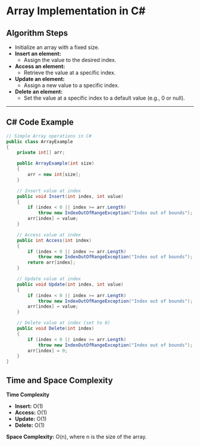 # Array Implementation in C#

## Algorithm Steps

- Initialize an array with a fixed size.
- **Insert an element:**
  - Assign the value to the desired index.
- **Access an element:**
  - Retrieve the value at a specific index.
- **Update an element:**
  - Assign a new value to a specific index.
- **Delete an element:**
  - Set the value at a specific index to a default value (e.g., 0 or null).

---

## C# Code Example

```csharp
// Simple Array operations in C#
public class ArrayExample
{
    private int[] arr;

    public ArrayExample(int size)
    {
        arr = new int[size];
    }

    // Insert value at index
    public void Insert(int index, int value)
    {
        if (index < 0 || index >= arr.Length)
            throw new IndexOutOfRangeException("Index out of bounds");
        arr[index] = value;
    }

    // Access value at index
    public int Access(int index)
    {
        if (index < 0 || index >= arr.Length)
            throw new IndexOutOfRangeException("Index out of bounds");
        return arr[index];
    }

    // Update value at index
    public void Update(int index, int value)
    {
        if (index < 0 || index >= arr.Length)
            throw new IndexOutOfRangeException("Index out of bounds");
        arr[index] = value;
    }

    // Delete value at index (set to 0)
    public void Delete(int index)
    {
        if (index < 0 || index >= arr.Length)
            throw new IndexOutOfRangeException("Index out of bounds");
        arr[index] = 0;
    }
}
```

## Time and Space Complexity

**Time Complexity**

- **Insert:** O(1)
- **Access:** O(1)
- **Update:** O(1)
- **Delete:** O(1)

**Space Complexity:** O(n), where n is the size of the array.
